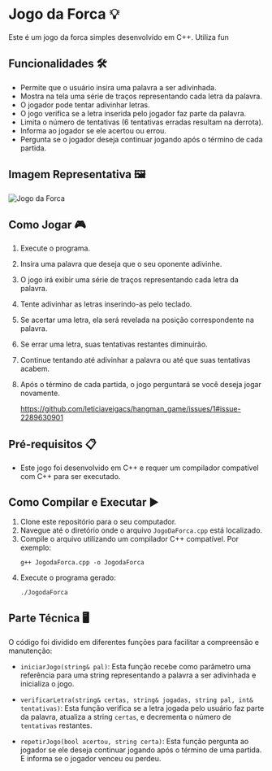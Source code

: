 # Jogo da Forca 💡

Este é um jogo da forca simples desenvolvido em C++. Utiliza fun

## Funcionalidades 🛠️

- Permite que o usuário insira uma palavra a ser adivinhada.
- Mostra na tela uma série de traços representando cada letra da palavra.
- O jogador pode tentar adivinhar letras.
- O jogo verifica se a letra inserida pelo jogador faz parte da palavra.
- Limita o número de tentativas (6 tentativas erradas resultam na derrota).
- Informa ao jogador se ele acertou ou errou.
- Pergunta se o jogador deseja continuar jogando após o término de cada partida.

  
## Imagem Representativa 🖼️

![Jogo da Forca](https://github.com/leticiaveigacs/hangman_game/issues/1#issue-2289630901)

## Como Jogar 🎮

1. Execute o programa.
2. Insira uma palavra que deseja que o seu oponente adivinhe.
3. O jogo irá exibir uma série de traços representando cada letra da palavra.
4. Tente adivinhar as letras inserindo-as pelo teclado.
5. Se acertar uma letra, ela será revelada na posição correspondente na palavra.
6. Se errar uma letra, suas tentativas restantes diminuirão.
7. Continue tentando até adivinhar a palavra ou até que suas tentativas acabem.
8. Após o término de cada partida, o jogo perguntará se você deseja jogar novamente.

   https://github.com/leticiaveigacs/hangman_game/issues/1#issue-2289630901

## Pré-requisitos 📋

- Este jogo foi desenvolvido em C++ e requer um compilador compatível com C++ para ser executado.

## Como Compilar e Executar ▶️

1. Clone este repositório para o seu computador.
2. Navegue até o diretório onde o arquivo `JogoDaForca.cpp` está localizado.
3. Compile o arquivo utilizando um compilador C++ compatível. Por exemplo:
   ```
   g++ JogodaForca.cpp -o JogodaForca
   ```
4. Execute o programa gerado:
   ```
   ./JogodaForca
   ```

## Parte Técnica 🖥️

O código foi dividido em diferentes funções para facilitar a compreensão e manutenção:

- `iniciarJogo(string& pal)`: Esta função recebe como parâmetro uma referência para uma string representando a palavra a ser adivinhada e inicializa o jogo.
  
- `verificarLetra(string& certas, string& jogadas, string pal, int& tentativas)`: Esta função verifica se a letra jogada pelo usuário faz parte da palavra, atualiza a string `certas`, e decrementa o número de `tentativas` restantes.

- `repetirJogo(bool acertou, string certa)`: Esta função pergunta ao jogador se ele deseja continuar jogando após o término de uma partida. E informa se o jogador venceu ou perdeu.


